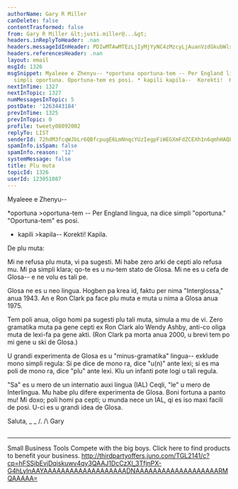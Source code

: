 ```yaml
---
authorName: Gary R Miller
canDelete: false
contentTrasformed: false
from: Gary R Miller &lt;justi.miller@...&gt;
headers.inReplyToHeader: .nan
headers.messageIdInHeader: PDIwMTAwMTEzLjIyMjYyNC4zMzcyLjAuanVzdGkubWlsbGVyQGp1bm8uY29tPg==
headers.referencesHeader: .nan
layout: email
msgId: 1326
msgSnippet: Myaleee e Zhenyu-- *oportuna oportuna-tem -- Per England lingua, na dice
  simpli oportuna. Oportuna-tem es posi. * kapili kapila--  Korekti!  Kapila. De
nextInTime: 1327
nextInTopic: 1327
numMessagesInTopic: 5
postDate: '1263443184'
prevInTime: 1325
prevInTopic: 0
profile: tweety08092002
replyTo: LIST
senderId: 72hdM3fcqWJbLr6QBfcpugE6LmNnqcYUzIegpFiWEGXmFdZCEXh1n6qmhHAQLXDCrM4sDyd2QA6ueLMN-XpVAw7W6mA7OwpAvNi6sQ
spamInfo.isSpam: false
spamInfo.reason: '12'
systemMessage: false
title: Plu muta
topicId: 1326
userId: 123051087
---
```


Myaleee e Zhenyu--

*oportuna >oportuna-tem -- Per England lingua, na dice simpli "oportuna."
 "Oportuna-tem" es posi.
* kapili >kapila--  Korekti!  Kapila.

De plu muta:

Mi ne refusa plu muta, vi pa sugesti.  Mi habe zero arki de cepti alo
refusa mu.  Mi pa simpli klara; qo-te es u nu-tem stato de Glosa.  Mi ne
es u cefa de Glosa-- e ne volu es tali pe.

Glosa ne es u neo lingua.  Hogben pa krea id, faktu per nima
"Interglossa," anua 1943.  An e Ron Clark pa face plu muta e muta u nima
a Glosa anua 1975.

Tem poli anua, oligo homi pa sugesti plu tali muta, simula a mu de vi. 
Zero gramatika muta pa gene cepti ex Ron Clark alo Wendy Ashby, anti-co
oliga muta de lexi-fa pa gene akti.  (Ron Clark pa morta anua 2000, u
brevi tem po mi gene u ski de Glosa.)

U grandi experimenta de Glosa es u "minus-gramatika" lingua-- exklude
mono simpli regula:  Si pe dice de mono ra, dice "u(n)" ante lexi; si es
ma poli de mono ra, dice "plu" ante lexi.  Klu un infanti pote logi u
tali regula.  

 "Sa" es u mero de un internatio auxi lingua (IAL) Ceqli, "le" u mero de
Interlingua.  Mu habe plu difere experimenta de Glosa.  Boni fortuna a
panto mu!  Mi doxo; poli homi pa cepti; u munda nece un IAL, qi es iso
maxi facili de posi.  U-ci es u grandi idea de Glosa.

Saluta,
_ _
/.
/\   Gary
##
____________________________________________________________
Small Business Tools
Compete with the big boys.  Click here to find products to benefit your business.
http://thirdpartyoffers.juno.com/TGL2141/c?cp=hFSSjbEvjDqiskuwv4qy3QAAJ1DcCzXl_3TfjnPX-G4hLylnAAYAAAAAAAAAAAAAAAAAAADNAAAAAAAAAAAAAAAAAAARMQAAAAA=

